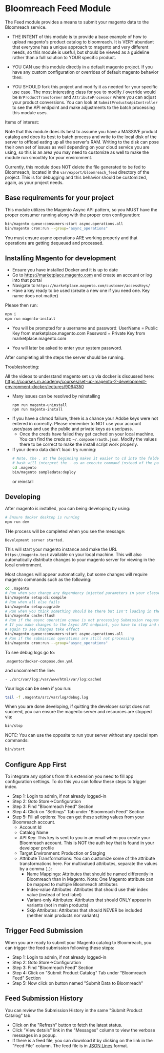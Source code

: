 # Bloomreach Feed Module

The Feed module provides a means to submit your magento data to the
Bloomreach service.

- THE INTENT of this module is to provide a base example of how to upload
  magento's product catalog to bloomreach. It is VERY abundant that everyone has
  a unique approach to magento and very different needs, so this module is
  useful, but should be viewed as a guideline rather than a full solution to
  YOUR specific product.

- YOU CAN use this module directly in a default magento project. If you have any
  custom configuration or overrides of default magento behavior then:

- YOU SHOULD fork this project and modify it as needed for your specific use
  case. The most interesting class for you to modify / override would be
  `BrProductTransformer` and `AttributeProcessor` where you can adjust your product conversions. 
  You can look at `SubmitProductsApiController` to see the API endpoint and make
  adjustments to the batch processing this module uses.

Items of interest:

Note that this module does its best to assume you have a MASSIVE product
catalog and does its best to batch process and write to the local disk of the
server to offload eating up all the server's RAM. Writing to the disk can
pose their own set of issues as well depending on your cloud service you are
using, so this is an area you may need to customize as well to make the module
run smoothly for your environment.

Currently, this module does NOT delete the file generated to be fed to
Bloomreach, located in the `var/export/bloomreach_feed` directory of the project. 
This is for debugging and this behavior should be customized, again, as your project needs.

## Base requirements for your project

This module utilizes the Magento Async API pattern, so you MUST have the proper
consumer running along with the proper cron configuration:

```sh
bin/magento queue:consumers:start async.operations.all
bin/magento cron:run --group="async_operations"
```

You must ensure async operations ARE working properly and that operations are
getting dequeued and processed.

## Installing Magento for development

- Ensure you have installed Docker and it is up to date
- Go to https://marketplace.magento.com and create an account or log into that
  portal
- Navigate to `https://marketplace.magento.com/customer/accessKeys/`
- Have a key ready to be used (create a new one if you need one. Key name does
  not matter)

Please then run:

```sh
npm i
npm run magento-install
```

- You will be prompted for a username and password:
  UserName = Public Key from marketplace.magento.com
  Password = Private Key from marketplace.magento.com

- You will later be asked to enter your system password.

After completing all the steps the server should be running.

Troubleshooting:

All the videos to understand magento set up via docker is discussed here:
https://courses.m.academy/courses/set-up-magento-2-development-environment-docker/lectures/9064350

- Many issues can be resolved by reinstalling
  ```
  npm run magento-uninstall
  npm run magento-install
  ```
- If you have a chmod failure, there is a chance your Adobe keys were not
  entered in correctly. Please remember to NOT use your account user/pass and
  use the public and private keys as user/pass.
  - Once the creds have failed they get cached on your local machine. You can
    find the creds at: `~/.composer/auth.json`. Modify the values there to be
    correct to make the install script work properly.
- If your demo data didn't load: try running:
  ```sh
  # Note, the . at the beginning makes it easier to cd into the folder first or
  # bash will interpret the . as an execute command instead of the path.
  cd .magento
  bin/magento sampledata:deploy
  ```
  or reinstall

## Developing

After magento is installed, you can being developing by using:

```sh
# Ensure docker desktop is running
npm run dev
```

THe process will be completed when you see the message:

`Development server started.`

This will start your magento instance and make the URL `https://magento.test`
available on your local machine. This will also automatically distribute changes
to your magento server for viewing in the local environment.

Most changes will appear automatically, but some changes will require magento
commands such as the following:

```sh
cd .magento
# Run when you change any dependency injected parameters in your classes
bin/magento setup:di:compile
# Run when all else fails
bin/magento setup:upgrade
# Run when you think something should be there but isn't loading in the browser
bin/magento cache:flush
# Run if the async operation queue is not processing Submission requests
# If you make changes to the Async API endpoint, you have to stop and start this
# again to see changes take effect
bin/magento queue:consumers:start async.operations.all
# Run if the submission operations are still not processing
bin/magento cron:run --group="async_operations"
```

To see debug logs go to:

`.magento/docker-compose.dev.yml`

and uncomment the line:

`- ./src/var/log:/var/www/html/var/log:cached`

Your logs can be seen if you run:

```sh
tail -f .magento/src/var/log/debug.log
```

When you are done developing, if quitting the developer script does not
succeed, you can ensure the magento server and resources are stopped via:

```sh
bin/stop
```

NOTE: You can use the opposite to run your server without any special npm
commands:

```sh
bin/start
```

## Configure App First

To integrate any options from this extension you need to fill app configuration settings.
To do this you can follow these steps to trigger index.

- Step 1: Login to admin, if not already logged-in
- Step 2: Goto Store->Configuration
- Step 3: Find "Bloomreach Feed" Section
- Step 4: Click on "Settings" Tab under "Bloomreach Feed" Section
- Step 5: Fill all options: You can get these setting values from your Bloomreach account.
  - Account Id
  - Catalog Name
  - API Key: This key is sent to you in an email when you create your Bloomreach account. This is NOT the auth key that is found in your developer profile
  - Target Environment: Production or Staging
  - Attribute Transformations: You can customize some of the attribute transformations here. 
  For multivalued attributes, separate the values by a comma (`,`):
    - Name Mappings: Attributes that should be named differently in Bloomreach than in Magento. 
      Note: One Magento attribute can be mapped to multiple Bloomreach attributes
    - Index-value Attributes: Attributes that should use their index value (instead of text label)
    - Variant-only Attributes: Attributes that should ONLY appear in variants (not in main products)
    - Skip Attributes: Attributes that should NEVER be included (neither main products nor variants)

## Trigger Feed Submission

When you are ready to submit your Magento catalog to Bloomreach, 
you can trigger the feed submission following these steps:

- Step 1: Login to admin, if not already logged-in
- Step 2: Goto Store->Configuration
- Step 3: Find "Bloomreach Feed" Section
- Step 4: Click on "Submit Product Catalog" Tab under "Bloomreach Feed" Section
- Step 5: Now click on button named "Submit Data to Bloomreach"

## Feed Submission History

You can review the Submission History in the same "Submit Product Catalog" tab. 

- Click on the "Refresh" button to fetch the latest status.
- Click "View details" link in the "Messages" column to view the verbose messages in a popup.
- If there is a feed file, you can download it by clicking on the link in the "Feed File" column. 
  The feed file is in [JSON Lines](https://jsonlines.org) format.
